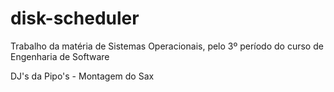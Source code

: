 # disk-scheduler
Trabalho da matéria de Sistemas Operacionais, pelo 3º período do curso de Engenharia de Software


DJ's da Pipo's - Montagem do Sax
